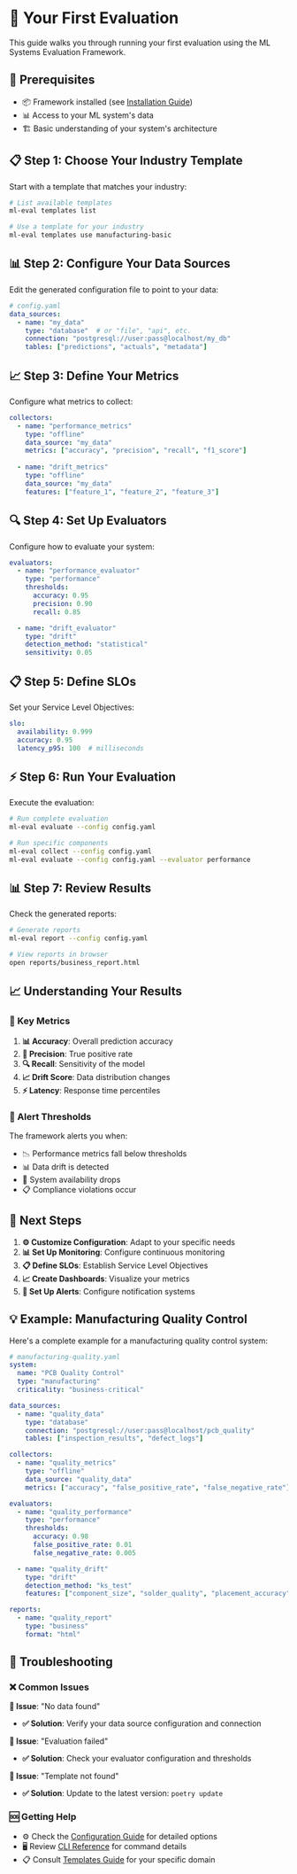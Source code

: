 # 🎯 Your First Evaluation

This guide walks you through running your first evaluation using the ML Systems Evaluation Framework.

## 🔧 Prerequisites

- 📦 Framework installed (see [Installation Guide](installation.md))
- 📊 Access to your ML system's data
- 🏗️ Basic understanding of your system's architecture

## 📋 Step 1: Choose Your Industry Template

Start with a template that matches your industry:

```bash
# List available templates
ml-eval templates list

# Use a template for your industry
ml-eval templates use manufacturing-basic
```

## 📊 Step 2: Configure Your Data Sources

Edit the generated configuration file to point to your data:

```yaml
# config.yaml
data_sources:
  - name: "my_data"
    type: "database"  # or "file", "api", etc.
    connection: "postgresql://user:pass@localhost/my_db"
    tables: ["predictions", "actuals", "metadata"]
```

## 📈 Step 3: Define Your Metrics

Configure what metrics to collect:

```yaml
collectors:
  - name: "performance_metrics"
    type: "offline"
    data_source: "my_data"
    metrics: ["accuracy", "precision", "recall", "f1_score"]
    
  - name: "drift_metrics"
    type: "offline"
    data_source: "my_data"
    features: ["feature_1", "feature_2", "feature_3"]
```

## 🔍 Step 4: Set Up Evaluators

Configure how to evaluate your system:

```yaml
evaluators:
  - name: "performance_evaluator"
    type: "performance"
    thresholds:
      accuracy: 0.95
      precision: 0.90
      recall: 0.85

  - name: "drift_evaluator"
    type: "drift"
    detection_method: "statistical"
    sensitivity: 0.05
```

## 📋 Step 5: Define SLOs

Set your Service Level Objectives:

```yaml
slo:
  availability: 0.999
  accuracy: 0.95
  latency_p95: 100  # milliseconds
```

## ⚡ Step 6: Run Your Evaluation

Execute the evaluation:

```bash
# Run complete evaluation
ml-eval evaluate --config config.yaml

# Run specific components
ml-eval collect --config config.yaml
ml-eval evaluate --config config.yaml --evaluator performance
```

## 📊 Step 7: Review Results

Check the generated reports:

```bash
# Generate reports
ml-eval report --config config.yaml

# View reports in browser
open reports/business_report.html
```

## 📈 Understanding Your Results

### 🎯 Key Metrics

1. **📊 Accuracy**: Overall prediction accuracy
2. **🎯 Precision**: True positive rate
3. **🔍 Recall**: Sensitivity of the model
4. **📈 Drift Score**: Data distribution changes
5. **⚡ Latency**: Response time percentiles

### 🚨 Alert Thresholds

The framework alerts you when:
- 📉 Performance metrics fall below thresholds
- 📊 Data drift is detected
- 🔴 System availability drops
- 📋 Compliance violations occur

## 🎯 Next Steps

1. **⚙️ Customize Configuration**: Adapt to your specific needs
2. **📊 Set Up Monitoring**: Configure continuous monitoring
3. **📋 Define SLOs**: Establish Service Level Objectives
4. **📈 Create Dashboards**: Visualize your metrics
5. **🚨 Set Up Alerts**: Configure notification systems

## 💡 Example: Manufacturing Quality Control

Here's a complete example for a manufacturing quality control system:

```yaml
# manufacturing-quality.yaml
system:
  name: "PCB Quality Control"
  type: "manufacturing"
  criticality: "business-critical"

data_sources:
  - name: "quality_data"
    type: "database"
    connection: "postgresql://user:pass@localhost/pcb_quality"
    tables: ["inspection_results", "defect_logs"]

collectors:
  - name: "quality_metrics"
    type: "offline"
    data_source: "quality_data"
    metrics: ["accuracy", "false_positive_rate", "false_negative_rate"]

evaluators:
  - name: "quality_performance"
    type: "performance"
    thresholds:
      accuracy: 0.98
      false_positive_rate: 0.01
      false_negative_rate: 0.005

  - name: "quality_drift"
    type: "drift"
    detection_method: "ks_test"
    features: ["component_size", "solder_quality", "placement_accuracy"]

reports:
  - name: "quality_report"
    type: "business"
    format: "html"
```

## 🔧 Troubleshooting

### ❌ Common Issues

**🚨 Issue**: "No data found"
- **✅ Solution**: Verify your data source configuration and connection

**🚨 Issue**: "Evaluation failed"
- **✅ Solution**: Check your evaluator configuration and thresholds

**🚨 Issue**: "Template not found"
- **✅ Solution**: Update to the latest version: `poetry update`

### 🆘 Getting Help

- ⚙️ Check the [Configuration Guide](configuration.md) for detailed options
- 🖥️ Review [CLI Reference](cli-reference.md) for command details
- 📋 Consult [Templates Guide](templates.md) for your specific domain 
